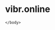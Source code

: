 # vibr.online
<!DOCTYPE html> 
<html>
    <head>
        <link rel="stylesheet" href="https://unpkg.com/leaflet@1.6.0/dist/leaflet.css" />
<script src="https://unpkg.com/leaflet@1.6.0/dist/leaflet.js"></script>
<style>
    #map{position: absolute; top 0; bottom 0; left 0; right 0;}
</style>
    </head>
    <body>
        <div id = "map"></div>
        <script>
            var map = L.map('map').setView([0, 0], 1);
            L.tilelayer('https://api.maptiler.com/maps/streets/{z}/{x}/{y}.png?key=UxP36Xd9KVDL0dsaHpIF', {
                attribution: '<a href="https://www.maptiler.com/copyright/" target="_blank">&copy; MapTiler</a> <a href="https://www.openstreetmap.org/copyright" target="_blank">&copy; OpenStreetMap contributors</a>',
            }).addTo(map);
        </script>

    </body>
</html>
